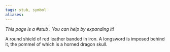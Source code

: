 ```yaml
---
tags: stub, symbol
aliases:
---
```


*This page is a #stub . You can help by expanding it!*

A round shield of red leather banded in iron. A longsword is imposed behind it, the pommel of which is a horned dragon skull.